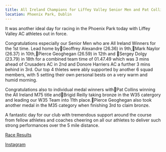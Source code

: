 ```yaml
---
title: All Ireland Champions for Liffey Valley Senior Men and Pat Collins at National 5 Mile Championships.
location: Phoenix Park, Dublin
---
```


It was another ideal day for racing in the Phoenix Park today with Liffey Valley AC athletes out in force.

Congratulations especially our Senior Men who are All Ireland Winners for the 1st time. Lead home by🥇Geoffrey Alexandre (26.36) in 9th,🥇Mark Naylor (26.37) in 10th,🥇Pierce Geoghegan (26.59) in 12th and 🥇Sergey Dolgy (23.79) in 18th for a combined team time of 01.47.49 which was 3 mins ahead of Crusaders AC in 2nd and Donore Harriers AC a further 3 mins behind in 3rd. Our top 4 thletes were ably supported by another 6 squad members, with 5 setting their own personal bests on a very warm and humid morning.

Congratulations also to individual medal winners with🥇Pat Collins winning the All Ireland M75 title and🥉Brigid Reilly taking bronze in the W35 catergory and leading our W35 Team into 11th place.🥉Pierce Geoghegan also took another medal in the M35 category when finishing 3rd to claim bronze.

A fantastic day for our club with tremendous support around the course from fellow athletes and coaches cheering on all our athletes to deliver such strong performances over the 5 mile distance.

<a href="/races/2023-06-11-National-5m-Road/" target="_blank" rel="noopener noreferrer">Race Results</a>

<a href="https://www.instagram.com/p/CtWLjeNsG8j/" target="_blank" rel="noopener noreferrer">Instagram</a>